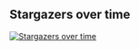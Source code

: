 ## Stargazers over time

[![Stargazers over time](https://starchart.cc/stacksjs/pngx.svg?variant=adaptive)](https://starchart.cc/stacksjs/pngx)
